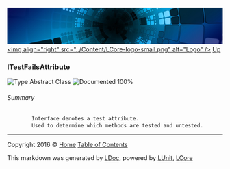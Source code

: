 ![](../Content/LCore-banner-small.png "")
[&lt;img align=&quot;right&quot; src=&quot;../Content/LCore-logo-small.png&quot; alt=&quot;Logo&quot; /&gt;](../../README.md)
[Up](../L.md)

### ITestFailsAttribute

![Type Abstract Class](http://b.repl.ca/v1/Type-Abstract%20Class-blue.png "") ![Documented 100%](http://b.repl.ca/v1/Documented-100%25-brightgreen.png "")




###### Summary

            Interface denotes a test attribute. 
            Used to determine which methods are tested and untested.
            



---

Copyright 2016 &copy; [Home](../../README.md) [Table of Contents](../../TableOfContents.md)

This markdown was generated by [LDoc](https://github.com/CodeSingularity/LDoc), powered by [LUnit](https://github.com/CodeSingularity/LUnit), [LCore](https://github.com/CodeSingularity/LCore)
